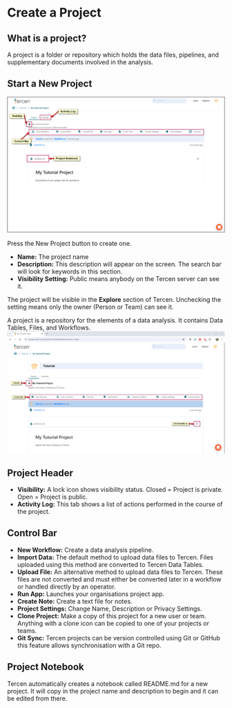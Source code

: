 # Create a Project

## What is a project?

A project is a folder or repository which holds the data files, pipelines, and supplementary documents involved in the analysis.

## Start a New Project

![Screenshot](img/starter_guide_new_project_1.png)

Press the New Project button to create one.

- **Name:** The project name
- **Description:** This description will appear on the screen. The search bar will look for keywords in this section.
- **Visibility Setting:** Public means anybody on the Tercen server can see it.

The project will be visible in the **Explore** section of Tercen.
Unchecking the setting means only the owner (Person or Team) can see it.

A project is a repository for the elements of a data analysis. It contains Data Tables, Files, and Workflows.
![Screenshot](img/starter_guide_new_project_2.png)

## Project Header

- **Visibility:** A lock icon shows visibility status. Closed = Project is private.  Open = Project is public.
- **Activity Log:** This tab shows a list of actions performed in the course of the project.

## Control Bar

- **New Workflow:** Create a data analysis pipeline.
- **Import Data:** The default method to upload data files to Tercen. Files uploaded using this method are converted to Tercen Data Tables.
- **Upload File:** An alternative method to upload data files to Tercen. These files are not converted and must either be converted later in a workflow or handled directly by an operator.
- **Run App:** Launches your organisations project app.
- **Create Note:** Create a text file for notes.
- **Project Settings:** Change Name, Description or Privacy Settings.
- **Clone Project:** Make a copy of this project for a new user or team. Anything with a clone icon can be copied to one of your projects or teams.
- **Git Sync:** Tercen projects can be version controlled using Git or GitHub this feature allows synchronisation with a Git repo.

## Project Notebook

Tercen automatically creates a notebook called README.md for a new project. It will copy in the project name and description to begin and it can be edited from there.
